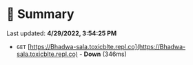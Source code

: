 # 📖 Summary
Last updated: **4/29/2022, 3:54:25 PM**

- `GET` [https://Bhadwa-sala.toxicblte.repl.co](https://Bhadwa-sala.toxicblte.repl.co) - **Down** (346ms)
